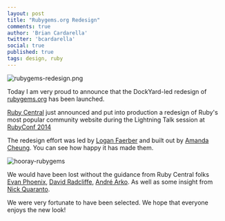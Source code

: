 ```yaml
---
layout: post
title: "Rubygems.org Redesign"
comments: true
author: 'Brian Cardarella'
twitter: 'bcardarella'
social: true
published: true
tags: design, ruby
---
```


![rubygems-redesign.png](/images/rubygems-redesign.png)

Today I am very proud to announce that the DockYard-led redesign of
[rubygems.org](http://rubygems.org) has been launched.

[Ruby Central](http://rubycentral.org) just announced and put into production a redesign of Ruby's
most popular community website during the Lightning Talk session at
[RubyConf 2014](http://rubyconf.org)

The redesign effort was led by [Logan
Faerber](https://twitter.com/LoganFaerber) and built out by [Amanda
Cheung](https://twitter.com/acacheung). You can see how happy it has
made them.

![hooray-rubygems](/images/hooray-rubygems.jpg)

We would have been lost without the guidance from Ruby Central folks [Evan
Phoenix](https://twitter.com/evanphx),
[David Radcliffe](https://twitter.com/dwradcliffe), [André Arko](https://twitter.com/indirect). As well as some insight from [Nick Quaranto](http://twitter.com/qrush).

We were very fortunate to have been selected. We hope that everyone
enjoys the new look!
